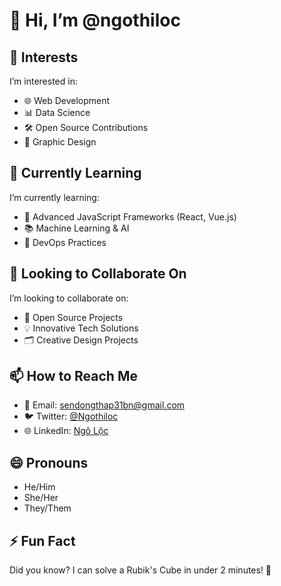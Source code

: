 # 👋 Hi, I’m @ngothiloc

## 👀 Interests
I’m interested in:
- 🌐 Web Development
- 📊 Data Science
- 🛠️ Open Source Contributions
- 🎨 Graphic Design

## 🌱 Currently Learning
I’m currently learning:
- 🚀 Advanced JavaScript Frameworks (React, Vue.js)
- 📚 Machine Learning & AI
- 🔧 DevOps Practices

## 💞️ Looking to Collaborate On
I’m looking to collaborate on:
- 🤝 Open Source Projects
- 💡 Innovative Tech Solutions
- 🗂️ Creative Design Projects

## 📫 How to Reach Me
- 📧 Email: [sendongthap31bn@gmail.com](mailto:sendongthap31bn@gmail.com)
- 🐦 Twitter: [@Ngothiloc](https://twitter.com/Ngothiloc)
- 🌐 LinkedIn: [Ngô Lộc]([https://linkedin.com/in/your-linkedin-profile](https://www.linkedin.com/in/ng%C3%B4-l%E1%BB%99c-9a48452b6/))

## 😄 Pronouns
- He/Him
- She/Her
- They/Them

## ⚡ Fun Fact
Did you know? I can solve a Rubik's Cube in under 2 minutes! 🧩
